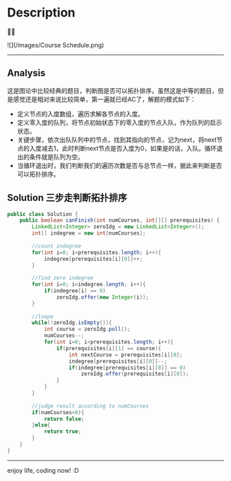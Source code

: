 # Description

:star2::star2:

![](/images/Course Schedule.png)

***
## Analysis
这是图论中比较经典的题目，判断图是否可以拓扑排序。虽然这是中等的题目，但是感觉还是相对来说比较简单，第一遍就已经AC了，解题的模式如下：

+ 定义节点的入度数组，遍历求解各节点的入度。
+ 定义零入度的队列，将节点初始状态下的零入度的节点入队，作为队列的启示状态。
+ 关键步骤，依次出队队列中的节点，找到其指向的节点，记为next，将next节点的入度减去1，此时判断next节点是否入度为0，如果是的话，入队。循环退出的条件就是队列为空。
+ 当循环退出时，我们判断我们的遍历次数是否与总节点一样，据此来判断是否可以拓扑排序。

## Solution 三步走判断拓扑排序

```java
public class Solution {
    public boolean canFinish(int numCourses, int[][] prerequisites) {
        LinkedList<Integer> zeroIdg = new LinkedList<Integer>();
        int[] indegree = new int[numCourses];
        
        //count indegree
        for(int i=0; i<prerequisites.length; i++){
            indegree[prerequisites[i][0]]++;
        }
        
        //find zero indegree
        for(int i=0; i<indegree.length; i++){
            if(indegree[i] == 0)
                zeroIdg.offer(new Integer(i));
        }
        
        //loope
        while(!zeroIdg.isEmpty()){
            int course = zeroIdg.poll();
            numCourses--;
            for(int i=0; i<prerequisites.length; i++){
                if(prerequisites[i][1] == course){
                    int nextCourse = prerequisites[i][0];
                    indegree[prerequisites[i][0]]--;
                    if(indegree[prerequisites[i][0]] == 0)
                        zeroIdg.offer(prerequisites[i][0]);
                }
            }
        }
        
        //judge result according to numCourses
        if(numCourses>0){
            return false;
        }else{
            return true;
        }
    }
}
```
***
enjoy life, coding now! :D
